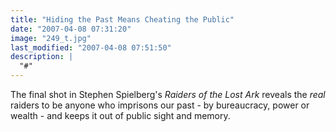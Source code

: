 ```yaml
---
title: "Hiding the Past Means Cheating the Public"
date: "2007-04-08 07:31:20"
image: "249_t.jpg"
last_modified: "2007-04-08 07:51:50"
description: |
  "#"
---
```


The final shot in Stephen Spielberg's _Raiders of the Lost Ark_ reveals the _real_ raiders to be anyone who imprisons our past - by bureaucracy, power or wealth - and keeps it out of public sight and memory.

